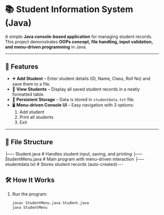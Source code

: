 # 📚 Student Information System (Java)

A simple **Java console-based application** for managing student records.  
This project demonstrates **OOPs concept, file handling, input validation, and menu-driven programming** in Java.

---

## 🚀 Features
- ➕ **Add Student** – Enter student details (ID, Name, Class, Roll No) and save them to a file.
- 📖 **View Students** – Display all saved student records in a neatly formatted table.
- 💾 **Persistent Storage** – Data is stored in `studentdata.txt` file.
- 🖥️ **Menu-driven Console UI** – Easy navigation with 3 options:
  1. Add student
  2. Print all students
  3. Exit

---

## 📂 File Structure

├── Student.java # Handles student input, saving, and printing
├── StudentMenu.java # Main program with menu-driven interaction
├── studentdata.txt # Stores student records (auto-created)---

## 🛠️ How It Works
1. Run the program:
   ```bash
   javac StudentMenu.java Student.java
   java StudentMenu
